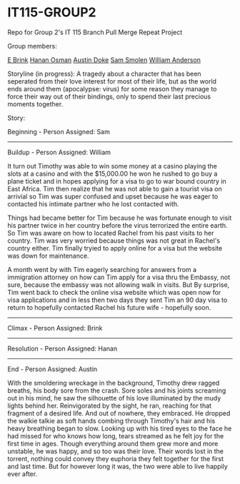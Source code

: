 # IT115-GROUP2
Repo for Group 2's IT 115 Branch Pull Merge Repeat Project

Group members: 

[E Brink](https://github.com/brinkbrink)
[Hanan Osman](https://github.com/heosman)
[Austin Doke](https://github.com/ALDoke)
[Sam Smolen](https://github.com/Sam-Smolen)
[William Anderson](https://github.com/sstar691969)

Storyline (in progress): A tragedy about a character that has been seperated from their love interest for most of their life, but as the world ends around them (apocalypse: virus) for some reason they manage to force their way out of their bindings, only to spend their last precious moments together. 

Story:

Beginning - Person Assigned: Sam  
_____________________
Buildup - Person Assigned: William    

It turn out Timothy was able to win some money at a casino playing the slots at a casino and with the $15,000.00 he won he rushed to go buy a plane ticket and in hopes applying for a visa to go to war bound country in East Africa. Tim then realize that he was not able to gain a tourist visa on arrivial so Tim was super confused and upset because he was eager to contacted his intimate partner who he lost contacted with. 

Things had became better for Tim because he was fortunate enough to visit his partner twice in her country before the virus terrorized the entire earth. So Tim was aware on how to located Rachel from his past visits to her country. Tim was very worried because things was not great in Rachel's country either.  Tim finally tryied to apply online for a visa but the website was down for maintenance. 

A month went by with Tim eagerly searching for answers from a immigration attorney on how can Tim apply for a visa thru the Embassy, not sure, because the embassy was not allowing walk in visits. But By surprise, Tim went back to check the online visa website which was open now for visa applications and in less then two days they sent Tim an 90 day visa to return to hopefully contacted Rachel his future wife - hopefully soon.

_____________________

Climax - Person Assigned:  Brink  
_____________________

Resolution - Person Assigned:  Hanan    
_____________________
<!----by William: you Austin and Hanan may have shared ending together, maybe--->
End - Person Assigned: Austin  

With the smoldering wreckage in the background, Timothy drew ragged breaths, his body sore from the crash. Sore soles and his joints screaming out in his mind, he saw the silhouette of his love illuminated by the mudy lights behind her. Reinvigorated by the sight, he ran, reaching for that fragment of a desired life. And out of nowhere, they embraced. He dropped the walkie talkie as soft hands combing through Timothy's hair and his heavy breathing began to slow. Looking up with his tired eyes to the face he had missed for who knows how long, tears streamed as he felt joy for the first time in ages. Though everything around them grew more and more unstable, he was happy, and so too was their love. Their words lost in the torrent, nothing could convey they euphoria they felt together for the first and last time. But for however long it was, the two were able to live happily ever after.
